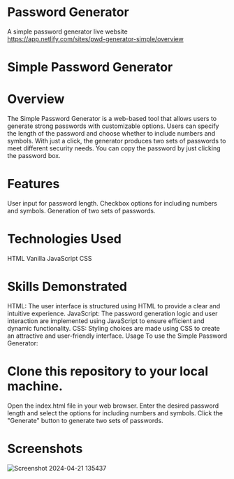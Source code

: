 # Password Generator
 A simple password generator
 live website https://app.netlify.com/sites/pwd-generator-simple/overview

# Simple Password Generator
# Overview
The Simple Password Generator is a web-based tool that allows users to generate strong passwords with customizable options. Users can specify the length of the password and choose whether to include numbers and symbols. With just a click, the generator produces two sets of passwords to meet different security needs. You can copy the password by just clicking the password box.

# Features
User input for password length.
Checkbox options for including numbers and symbols.
Generation of two sets of passwords.

# Technologies Used
HTML
Vanilla JavaScript
CSS

# Skills Demonstrated
HTML: The user interface is structured using HTML to provide a clear and intuitive experience.
JavaScript: The password generation logic and user interaction are implemented using JavaScript to ensure efficient and dynamic functionality.
CSS: Styling choices are made using CSS to create an attractive and user-friendly interface.
Usage
To use the Simple Password Generator:

# Clone this repository to your local machine.
Open the index.html file in your web browser.
Enter the desired password length and select the options for including numbers and symbols.
Click the "Generate" button to generate two sets of passwords.

# Screenshots
![Screenshot 2024-04-21 135437](https://github.com/ShamBB/Password-Generator/assets/26355647/f76cd997-55ab-4e1c-82e2-a88cc3d2c30a)

